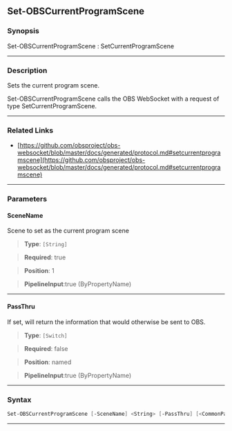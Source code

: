 Set-OBSCurrentProgramScene
--------------------------
### Synopsis
Set-OBSCurrentProgramScene : SetCurrentProgramScene

---
### Description

Sets the current program scene.


Set-OBSCurrentProgramScene calls the OBS WebSocket with a request of type SetCurrentProgramScene.

---
### Related Links
* [https://github.com/obsproject/obs-websocket/blob/master/docs/generated/protocol.md#setcurrentprogramscene](https://github.com/obsproject/obs-websocket/blob/master/docs/generated/protocol.md#setcurrentprogramscene)



---
### Parameters
#### **SceneName**

Scene to set as the current program scene



> **Type**: ```[String]```

> **Required**: true

> **Position**: 1

> **PipelineInput**:true (ByPropertyName)



---
#### **PassThru**

If set, will return the information that would otherwise be sent to OBS.



> **Type**: ```[Switch]```

> **Required**: false

> **Position**: named

> **PipelineInput**:true (ByPropertyName)



---
### Syntax
```PowerShell
Set-OBSCurrentProgramScene [-SceneName] <String> [-PassThru] [<CommonParameters>]
```
---
